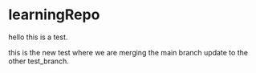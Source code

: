 # learningRepo

hello this is a test.


this is the new test where we are merging the main branch update to the other test_branch.
